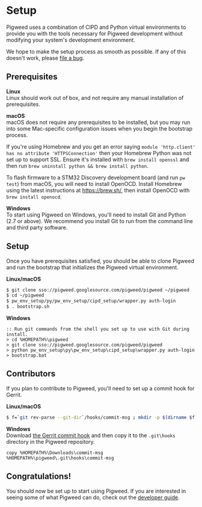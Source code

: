 # Setup

Pigweed uses a combination of CIPD and Python virtual environments to provide
you with the tools necessary for Pigweed development without modifying your
system's development environment.

We hope to make the setup process as smooth as possible. If any of this doesn't
work, please [file a bug](https://bugs.chromium.org/p/pigweed/issues/entry).

## Prerequisites

**Linux**<br/>
Linux should work out of box, and not require any manual installation of
prerequisites.

**macOS**<br/>
macOS does not require any prerequisites to be installed, but you may run into
some Mac-specific configuration issues when you begin the bootstrap process.

If you're using Homebrew and you get an error saying
`module 'http.client' has no attribute 'HTTPSConnection'` then your
Homebrew Python was not set up to support SSL. Ensure it's installed with
`brew install openssl` and then run
`brew uninstall python && brew install python`.

To flash firmware to a STM32 Discovery development board (and run `pw test`)
from macOS, you will need to install OpenOCD. Install Homebrew using the latest
instructions at https://brew.sh/, then install OpenOCD with
`brew install openocd`.

**Windows**<br/>
To start using Pigweed on Windows, you'll need to install Git and Python (2.7 or
above). We recommend you install Git to run from the command line and third
party software.

## Setup

Once you have prerequisites satisfied, you should be able to clone Pigweed and
run the bootstrap that initializes the Pigweed virtual environment.

**Linux/macOS**
```bash
$ git clone sso://pigweed.googlesource.com/pigweed/pigweed ~/pigweed
$ cd ~/pigweed
$ pw_env_setup/py/pw_env_setup/cipd_setup/wrapper.py auth-login
$ . bootstrap.sh
```

**Windows**
```batch
:: Run git commands from the shell you set up to use with Git during install.
> cd %HOMEPATH%\pigweed
> git clone sso://pigweed.googlesource.com/pigweed/pigweed
> python pw_env_setup\py\pw_env_setup\cipd_setup\wrapper.py auth-login
> bootstrap.bat
```

## Contributors

If you plan to contribute to Pigweed, you'll need to set up a commit hook for
Gerrit.

**Linux/macOS**<br/>
```bash
$ f=`git rev-parse --git-dir`/hooks/commit-msg ; mkdir -p $(dirname $f) ; curl -Lo $f https://gerrit-review.googlesource.com/tools/hooks/commit-msg ; chmod +x $f
```

**Windows**<br/>
Download [the Gerrit commit hook](https://gerrit-review.googlesource.com/tools/hooks/commit-msg)
and then copy it to the `.git\hooks` directory in the Pigweed repository.
```batch
copy %HOMEPATH%\Downloads\commit-msg %HOMEPATH%\pigweed\.git\hooks\commit-msg
```

## Congratulations!
You should now be set up to start using Pigweed. If you are interested in seeing
some of what Pigweed can do, check out the [developer guide](developer_guide.md).
